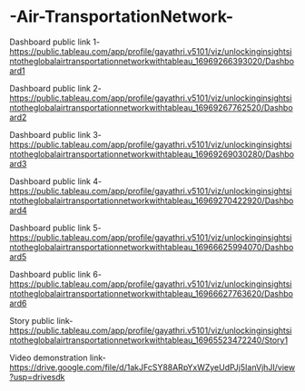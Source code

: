 # -Air-TransportationNetwork-


Dashboard public link 1-https://public.tableau.com/app/profile/gayathri.v5101/viz/unlockinginsightsintotheglobalairtransportationnetworkwithtableau_16969266393020/Dashboard1

Dashboard public link 2-https://public.tableau.com/app/profile/gayathri.v5101/viz/unlockinginsightsintotheglobalairtransportationnetworkwithtableau_16969267762520/Dashboard2

Dashboard public link 3-https://public.tableau.com/app/profile/gayathri.v5101/viz/unlockinginsightsintotheglobalairtransportationnetworkwithtableau_16969269030280/Dashboard3

Dashboard public link 4-https://public.tableau.com/app/profile/gayathri.v5101/viz/unlockinginsightsintotheglobalairtransportationnetworkwithtableau_16969270422920/Dashboard4

Dashboard public link 5-https://public.tableau.com/app/profile/gayathri.v5101/viz/unlockinginsightsintotheglobalairtransportationnetworkwithtableau_16966625994070/Dashboard5

Dashboard public link 6-https://public.tableau.com/app/profile/gayathri.v5101/viz/unlockinginsightsintotheglobalairtransportationnetworkwithtableau_16966627763620/Dashboard6

Story public link-https://public.tableau.com/app/profile/gayathri.v5101/viz/unlockinginsightsintotheglobalairtransportationnetworkwithtableau_16965523472240/Story1

Video demonstration link-https://drive.google.com/file/d/1akJFcSY88ARpYxWZyeUdPJj5IanVjhJI/view?usp=drivesdk
